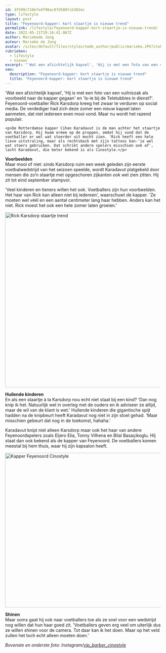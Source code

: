 ```yaml
---
id: 3f599c716bfe4f90ac07d580fcb302ec
type: lifestyle
layout: post
title: "Feyenoord-kapper: kort staartje is nieuwe trend"
permalink: /lifestyle/feyenoord-kapper-kort-staartje-is-nieuwe-trend/
date: 2022-05-11T19:16:41.067Z
author: Mariekede Jong
auteur: Marieke de Jong
avatar: /sites/default/files/styles/node_author/public/marieke.JPG?itok=raZWlJQq
rubrieken:
  - lifestyle
  - nieuws
excerpt: "'Wat een afzichtelijk kapsel', 'Hij is met een foto van een vuilniszak als voorbeeld naar de kapper gegaan' en 'Is-ie bij de Teletubbies in dienst?'. Feyenoord-voetballer Rick Karsdorp kreeg het zwaar te verduren op social media. De verdediger had zich deze zomer een nieuw kapsel laten aanmeten, dat niet iedereen even mooi vond. Maar nu wordt het razend populair.  "
seo:
  description: "Feyenoord-kapper: kort staartje is nieuwe trend"
  title: "Feyenoord-kapper: kort staartje is nieuwe trend"
---
```

'Wat een afzichtelijk kapsel', 'Hij is met een foto van een vuilniszak als voorbeeld naar de kapper gegaan' en 'Is-ie bij de Teletubbies in dienst?'. Feyenoord-voetballer Rick Karsdorp kreeg het zwaar te verduren op social media. De verdediger had zich deze zomer een nieuw kapsel laten aanmeten, dat niet iedereen even mooi vond. Maar nu wordt het razend populair.  

    <p>De Rotterdamse kapper Cihan Karadavut is de man achter het staartje van Karsdorp. Hij kwam ermee op de proppen, omdat hij vond dat de voetballer er wel wat stoerder uit mocht zien. 'Rick heeft een hele lieve uitstraling, maar als rechtsback met zijn tattoos kan-'ie wel wat stoers gebruiken. Dat schrikt andere spelers misschien ook af', lacht Karadavut, die beter bekend is als Cinostyle.</p>
<p><strong>Voorbeelden</strong><br>Maar mooi of niet: sinds Karsdorp ruim een week geleden zijn eerste voetbalwedstrijd van het seizoen speelde, wordt Karadavut platgebeld door mensen die zo’n staartje met opgeschoren zijkanten ook wel zien zitten. Hij zit tot eind september stampvol. </p>
<p>'Veel kinderen en tieners willen het ook. Voetballers zijn hun voorbeelden. Het haar van Rick kan alleen niet bij iedereen', waarschuwt de kapper. 'Ze moeten wel véél en een aantal centimeter lang haar hebben. Anders kan het niet. Rick moest het ook een hele zomer laten groeien.'</p>
<p><div class="media media-element-container media-default"><div id="file-21350" class="file file-image file-image-jpeg">

        
  
  <div class="content">
    <img alt="Rick Karsdorp staartje trend" title="Foto: ANP" height="566" width="850" class="media-element file-default" src="/sites/default/files/karsdorp.jpg">  </div>

  
</div>
</div>
<p><strong>Huilende kinderen </strong><br>En als een staartje à la Karsdorp nou echt niet staat bij een kind? 'Dan nog knip ik het. Natuurlijk wel in overleg met de ouders en ik adviseer ze altijd, maar de wil van de klant is wet.' Huilende kinderen die gigantische spijt hadden na de knipbeurt heeft Karadavut nog niet in zijn stoel gehad. 'Maar misschien gebeurt dat nog in de toekomst, hahaha.'</p>
<p>Karadavut knipt niet alleen Karsdorp maar ook het haar van andere Feyenoordspelers zoals Eljero Elia, Tonny Vilhena en Bilal Basaçikoglu. HIj staat dan ook bekend als de kapper van Feyenoord. De voetballers komen meestal bij hem thuis, waar hij zijn kapsalon heeft.</p>
<p><div class="media media-element-container media-default"><div id="file-21351" class="file file-image file-image-jpeg">

        
  
  <div class="content">
    <img alt="Kapper Feyenoord Cinostyle" title="Foto: Instagram/vip_barber_cinostyle" height="500" width="850" class="media-element file-default" src="/sites/default/files/Kapper.jpg">  </div>

  
</div>
</div>
<p><strong>Shinen </strong><br>Maar soms gaat hij ook naar voetballers toe als ze snel voor een wedstrijd nog willen dat hun haar goed zit. 'Voetballers geven erg veel om uiterlijk dus ze willen shinen voor de camera. Tot daar kan ik het doen. Maar op het veld zullen het toch echt alleen moeten doen.'</p>
<p><em>Bovenste en onderste foto: Instagram/<a href="https://www.instagram.com/vip_barber_cinostyle/?hl=nl">vip_barber_cinostyle</a></em></p>  
